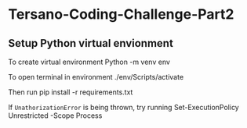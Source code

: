 # Tersano-Coding-Challenge-Part2

## Setup Python virtual envionment

To create virtual environment
Python -m venv env

To open terminal in environment
./env/Scripts/activate

Then run
pip install -r requirements.txt

If `UnathorizationError` is being thrown, try running
Set-ExecutionPolicy Unrestricted -Scope Process
